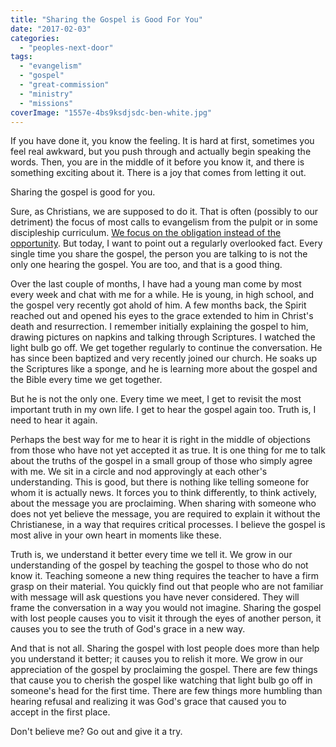 ```yaml
---
title: "Sharing the Gospel is Good For You"
date: "2017-02-03"
categories: 
  - "peoples-next-door"
tags: 
  - "evangelism"
  - "gospel"
  - "great-commission"
  - "ministry"
  - "missions"
coverImage: "1557e-4bs9ksdjsdc-ben-white.jpg"
---
```


If you have done it, you know the feeling. It is hard at first, sometimes you feel real awkward, but you push through and actually begin speaking the words. Then, you are in the middle of it before you know it, and there is something exciting about it. There is a joy that comes from letting it out.

Sharing the gospel is good for you.

Sure, as Christians, we are supposed to do it. That is often (possibly to our detriment) the focus of most calls to evangelism from the pulpit or in some discipleship curriculum. [We focus on the obligation instead of the opportunity](http://blog.keelancook.com/2016/10/its-the-great-commission-not-the-great-obligation.html). But today, I want to point out a regularly overlooked fact. Every single time you share the gospel, the person you are talking to is not the only one hearing the gospel. You are too, and that is a good thing.

Over the last couple of months, I have had a young man come by most every week and chat with me for a while. He is young, in high school, and the gospel very recently got ahold of him. A few months back, the Spirit reached out and opened his eyes to the grace extended to him in Christ's death and resurrection. I remember initially explaining the gospel to him, drawing pictures on napkins and talking through Scriptures. I watched the light bulb go off. We get together regularly to continue the conversation. He has since been baptized and very recently joined our church. He soaks up the Scriptures like a sponge, and he is learning more about the gospel and the Bible every time we get together.

But he is not the only one. Every time we meet, I get to revisit the most important truth in my own life. I get to hear the gospel again too. Truth is, I need to hear it again.

Perhaps the best way for me to hear it is right in the middle of objections from those who have not yet accepted it as true. It is one thing for me to talk about the truths of the gospel in a small group of those who simply agree with me. We sit in a circle and nod approvingly at each other's understanding. This is good, but there is nothing like telling someone for whom it is actually news. It forces you to think differently, to think actively, about the message you are proclaiming. When sharing with someone who does not yet believe the message, you are required to explain it without the Christianese, in a way that requires critical processes. I believe the gospel is most alive in your own heart in moments like these.

Truth is, we understand it better every time we tell it. We grow in our understanding of the gospel by teaching the gospel to those who do not know it. Teaching someone a new thing requires the teacher to have a firm grasp on their material. You quickly find out that people who are not familiar with message will ask questions you have never considered. They will frame the conversation in a way you would not imagine. Sharing the gospel with lost people causes you to visit it through the eyes of another person, it causes you to see the truth of God's grace in a new way.

And that is not all. Sharing the gospel with lost people does more than help you understand it better; it causes you to relish it more. We grow in our appreciation of the gospel by proclaiming the gospel. There are few things that cause you to cherish the gospel like watching that light bulb go off in someone's head for the first time. There are few things more humbling than hearing refusal and realizing it was God's grace that caused you to accept in the first place.

Don't believe me? Go out and give it a try.
